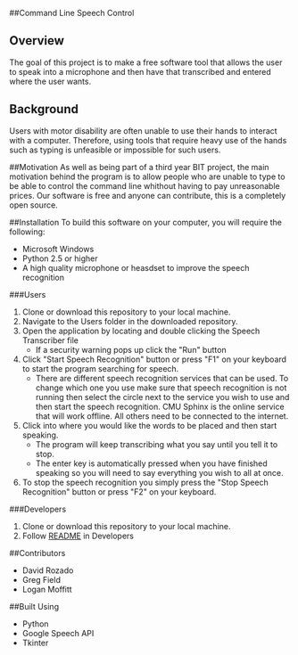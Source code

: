 ##Command Line Speech Control

## Overview 
The goal of this project is to make a free software tool that allows the user to speak into a microphone and then have that transcribed and entered where the user wants.

## Background
Users with motor disability are often unable to use their hands to interact with a computer. Therefore, using tools that require heavy use of the hands such as typing is unfeasible or impossible for such users. 

##Motivation 
As well as being part of a third year BIT project, the main motivation behind the program is to allow people who are unable to type to be able to control the command line whithout having to pay unreasonable prices. Our software is free and anyone can contribute, this is a completely open source.

##Installation
To build this software on your computer, you will require the following: 
- Microsoft Windows
- Python 2.5 or higher 
- A high quality microphone or heasdset to improve the speech recognition 

###Users
1. Clone or download this repository to your local machine.
2. Navigate to the Users folder in the downloaded repository.
3. Open the application by locating and double clicking the Speech Transcriber file
	* If a security warning pops up click the "Run" button
4. Click "Start Speech Recognition" button or press "F1" on your keyboard to start the program searching for speech.
	* There are different speech recognition services that can be used. To change which one you use make sure that speech recognition is not running then select the circle next to the service you wish to use and then start the speech recognition. CMU Sphinx is the online service that will work offline. All others need to be connected to the internet.
5. Click into where you would like the words to be placed and then start speaking.
	* The program will keep transcribing what you say until you tell it to stop.
	* The enter key is automatically pressed when you have finished speaking so you will need to say everything you wish to all at once.
6. To stop the speech recognition you simply press the "Stop Speech Recognition" button or press "F2" on your keyboard. 

###Developers
1. Clone or download this repository to your local machine.
2. Follow [README](https://github.com/OtagoPolytechnic/CommandLineSpeechControl/tree/master/Developers) in Developers

##Contributors
- David Rozado 
- Greg Field
- Logan Moffitt

##Built Using 
- Python
- Google Speech API
- Tkinter 
